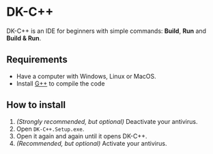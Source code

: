 # DK-C++

DK-C++ is an IDE for beginners with simple commands:
**Build**, **Run** and **Build & Run**.

## Requirements
* Have a computer with Windows, Linux or MacOS.
* Install [G++](https://sourceforge.net/projects/mingw/)
  to compile the code

## How to install
1. *(Strongly recommended, but optional)* Deactivate your antivirus.
1. Open `DK-C++.Setup.exe`.
1. Open it again and again until it opens DK-C++.
1. *(Recommended, but optional)* Activate your antivirus.